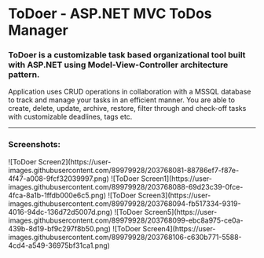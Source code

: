 # ToDoer - ASP.NET MVC ToDos Manager
<h3>ToDoer is a customizable task based organizational tool built with ASP.NET using Model-View-Controller architecture pattern.</h3>
Application uses CRUD operations in collaboration with a MSSQL database to track and manage your tasks in an efficient manner. You are able to create, delete, update, archive, restore, filter through and check-off tasks with customizable deadlines, tags etc.
<hr>
<h3>Screenshots:</h3>
![ToDoer Screen2](https://user-images.githubusercontent.com/89979928/203768081-88786ef7-f87e-4f47-a008-9fcf32039997.png)
![ToDoer Screen1](https://user-images.githubusercontent.com/89979928/203768088-69d23c39-0fce-4fca-8a1b-1ffdb000e6c5.png)
![ToDoer Screen3](https://user-images.githubusercontent.com/89979928/203768094-fb517334-9319-4016-94dc-136d72d5007d.png)
![ToDoer Screen5](https://user-images.githubusercontent.com/89979928/203768099-ebc8a975-ce0a-439b-8d19-bf9c297f8b50.png)
![ToDoer Screen4](https://user-images.githubusercontent.com/89979928/203768106-c630b771-5588-4cd4-a549-36975bf31ca1.png)
